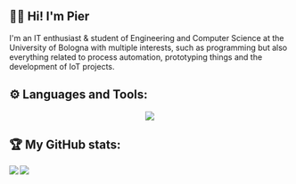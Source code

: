 ## 👋🏻 Hi! I'm Pier
<p>I'm an IT enthusiast & student of Engineering and Computer Science at the University of Bologna with
multiple interests, such as programming but also everything related to process automation,
prototyping things and the development of IoT projects.</p>

## ⚙️ Languages and Tools:
<p align="center">
  <a href="https://skillicons.dev">
    <img src="https://skillicons.dev/icons?i=vscode,c,cpp,java,python,html,js,css,php,github,git" />
  </a>
</p>

## 🏆 My GitHub stats:
<div>
  <a href="https://github.com/anuraghazra/github-readme-stats">
    <img align="left" src="https://github-readme-stats.vercel.app/api?username=piertv21&count_private=true&show_icons=true&theme=tokyonight" />
  </a>
  <a href="https://github.com/anuraghazra/github-readme-stats">
    <img align="left" src="https://github-readme-stats.vercel.app/api/top-langs/?username=piertv21&theme=tokyonight&langs_count=5&layout=compact&hide=html,css,xslt,makefile,hack" />
  </a>
</div>

<!--
**piertv21/piertv21** is a ✨ _special_ ✨ repository because its `README.md` (this file) appears on your GitHub profile.

Here are some ideas to get you started:

- 🔭 I’m currently working on ...
- 🌱 I’m currently learning ...
- 👯 I’m looking to collaborate on ...
- 🤔 I’m looking for help with ...
- 💬 Ask me about ...
- 📫 How to reach me: ...
- 😄 Pronouns: ...
- ⚡ Fun fact: ...
-->
